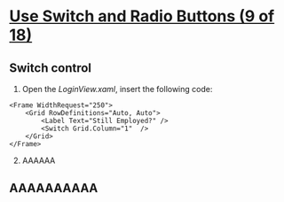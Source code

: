 # [Use Switch and Radio Buttons (9 of 18)](https://youtu.be/hwL-BsV5WDs?si=spbEKptQ0LvAFYb7)

## Switch control

1. Open the *LoginView.xaml*, insert the following code:

```
<Frame WidthRequest="250">
    <Grid RowDefinitions="Auto, Auto">
        <Label Text="Still Employed?" />
        <Switch Grid.Column="1"  />
    </Grid>
</Frame>

```

2. AAAAAA

## AAAAAAAAAA